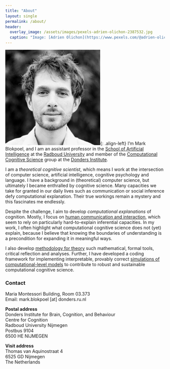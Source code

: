 ```yaml
---
title: "About"
layout: single
permalink: /about/
header:
  overlay_image: /assets/images/pexels-adrien-olichon-2387532.jpg
  caption: "Image: [Adrien Olichon](https://www.pexels.com/@adrien-olichon-1257089?utm_content=attributionCopyText&utm_medium=referral&utm_source=pexels)"
---
```


![image-left](/assets/images/bio-mark-small.jpg){: .align-left} I’m Mark Blokpoel, and I am an assistant professor in the [School of Artificial Intelligence](https://www.ru.nl/courseguides/socsci/bachelor/artificial-intelligence/ai-department/who-we/) at the [Radboud University](https://www.ru.nl/) and member of the [Computational Cognitive Science](http://www.dcc.ru.nl/ccs/) group at the [Donders Institute](https://www.ru.nl/donders/).

I am a *theoretical cognitive scientist*, which means I work at the intersection of computer science, artificial intelligence, cognitive psychology and language. I have a background in (theoretical) computer science, but ultimately I became enthralled by cognitive science. Many capacities we take for granted in our daily lives such as communication or social inference defy computational explanation. Their true workings remain a mystery and this fascinates me endlessly.

Despite the challenge, I aim to develop *computational explanations* of cognition. Mostly, I focus on [human communication and interaction](/communication), which seem to rely on particularly hard-to-explain inferential capacities. In my work, I often highlight what computational cognitive science does not (yet) explain, because I believe that knowing the boundaries of understanding is a precondition for expanding it in meaningful ways.

I also develop [methodology for theory](/theory) such mathematical, formal tools, critical reflection and analyses. Further, I have developed a coding framework for implementing interpretable, provably correct [simulations of computational-level models](/simulation) to contribute to robust and sustainable computational cognitive science.

### Contact

Maria Montessori Building, Room 03.373<br/>
Email: mark.blokpoel [at] donders.ru.nl

**Postal address**<br/>
Donders Institute for Brain, Cognition, and Behaviour<br/>
Centre for Cognition<br/>
Radboud University Nijmegen<br/>
Postbus 9104<br/>
6500 HE NIJMEGEN

**Visit address**<br/>
Thomas van Aquinostraat 4<br/>
6525 GD Nijmegen<br/>
The Netherlands
